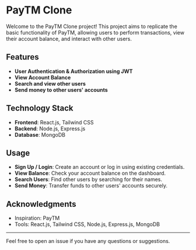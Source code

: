 # PayTM Clone

Welcome to the PayTM Clone project! This project aims to replicate the basic functionality of PayTM, allowing users to perform transactions, view their account balance, and interact with other users.

## Features
- **User Authentication & Authorization using JWT**
- **View Account Balance**
- **Search and view other users**
- **Send money to other users' accounts**

## Technology Stack
- **Frontend**: React.js, Tailwind CSS
- **Backend**: Node.js, Express.js
- **Database**: MongoDB


## Usage
- **Sign Up / Login**: Create an account or log in using existing credentials.
- **View Balance**: Check your account balance on the dashboard.
- **Search Users**: Find other users by searching for their names.
- **Send Money**: Transfer funds to other users' accounts securely.


## Acknowledgments
- Inspiration: PayTM
- Tools: React.js, Tailwind CSS, Node.js, Express.js, MongoDB

---
Feel free to open an issue if you have any questions or suggestions.

